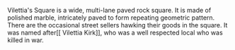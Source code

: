Vilettia's Square is a wide, multi-lane paved rock square. It is made of polished marble, intricately paved to form repeating geometric pattern. There are the occasional street sellers hawking their goods in the square. It was named after[[ Vilettia Kirk]], who was a well respected local who was killed in war.